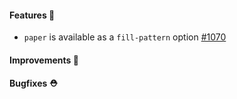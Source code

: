 #### Features 🚀

- `paper` is available as a `fill-pattern` option [#1070](https://github.com/terrastruct/d2/pull/1070)

#### Improvements 🧹

#### Bugfixes ⛑️
